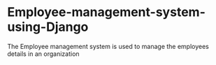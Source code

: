 # Employee-management-system-using-Django
The Employee management system is used to manage the employees details in an organization 
